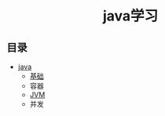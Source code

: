 # <center>java学习</center>

## 目录
- [java](java)
  - [基础](java/base)
  - 容器
  - [JVM](java/JVM)
  - 并发

